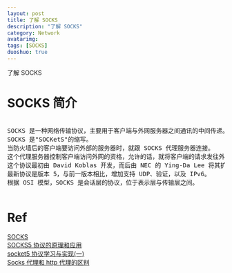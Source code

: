 ```yaml
---
layout: post
title: 了解 SOCKS
description: "了解 SOCKS"
category: Network
avatarimg:
tags: [SOCKS]
duoshuo: true
---
```



了解 SOCKS


# SOCKS 简介

<pre>

SOCKS 是一种网络传输协议，主要用于客户端与外网服务器之间通讯的中间传递。
SOCKS 是"SOCKetS"的缩写。
当防火墙后的客户端要访问外部的服务器时，就跟 SOCKS 代理服务器连接。
这个代理服务器控制客户端访问外网的资格，允许的话，就将客户端的请求发往外部的服务器。
这个协议最初由 David Koblas 开发，而后由 NEC 的 Ying-Da Lee 将其扩展到版本 4。
最新协议是版本 5，与前一版本相比，增加支持 UDP、验证，以及 IPv6。
根据 OSI 模型，SOCKS 是会话层的协议，位于表示层与传输层之间。

</pre>

# Ref
[SOCKS](https://zh.wikipedia.org/wiki/SOCKS)  
[SOCKS5 协议的原理和应用](http://www.cppblog.com/noflybird/archive/2009/12/26/104149.html)  
[socket5 协议学习与实现(一)](http://www.mojidong.com/network/2015/03/07/socket5-1/)  
[Socks 代理和 http 代理的区别](http://wrfly.kfd.me/SOCKS%E4%BB%A3%E7%90%86%E5%92%8CHTTP%E4%BB%A3%E7%90%86%E7%9A%84%E5%8C%BA%E5%88%AB/)  
